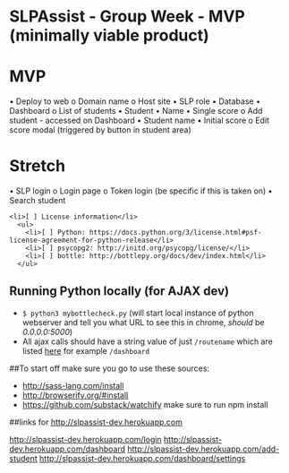 # SLPAssist - Group Week - MVP (minimally viable product)
# MVP
•	Deploy to web
  o	Domain name
  o	Host site
•	SLP role
•	Database
•	Dashboard
  o	List of students
•	Student
•	Name
•	Single score
  o	Add student  - accessed on Dashboard
•	Student name
•	Initial score
  o	Edit score modal (triggered by button in student area)
# Stretch
•	SLP login
  o	Login page
  o	Token login (be specific if this is taken on)
•	Search student


    <li>[ ] License information</li>
      <ul>
        <li>[ ] Python: https://docs.python.org/3/license.html#psf-license-agreement-for-python-release</li>
        <li>[ ] psycopg2: http://initd.org/psycopg/license/</li>
        <li>[ ] bottle: http://bottlepy.org/docs/dev/index.html</li>
      </ul>
</ol>



## Running Python locally (for AJAX dev)
- `$ python3 mybottlecheck.py` (will start local instance of python webserver and tell you what URL to see this in chrome, _should_ be *0.0.0.0:5000*)
- All ajax calls should have a string value of just `/routename` which are listed [here](https://github.com/tiy-sat/SLPAssist/blob/master/mybottlecheck.py#L7) for example `/dashboard`

##To start off  make sure you go to use these sources:
- http://sass-lang.com/install
- http://browserify.org/#install
- https://github.com/substack/watchify make sure to run npm install

##links for http://slpassist-dev.herokuapp.com

http://slpassist-dev.herokuapp.com/login
http://slpassist-dev.herokuapp.com/dashboard
http://slpassist-dev.herokuapp.com/add-student
http://slpassist-dev.herokuapp.com/dashboard/settings
